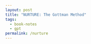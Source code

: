 ```yaml
---
layout: post
title: "NURTURE: The Gottman Method"
tags:
  - book-notes
  - gpt
permalink: /nurture
---
```


<!-- prettier-ignore-start -->
<!-- vim-markdown-toc GFM -->

<!-- vim-markdown-toc -->
<!-- prettier-ignore-end -->
